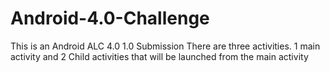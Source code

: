 # Android-4.0-Challenge
This is an Android ALC 4.0 1.0 Submission There are three activities. 1 main activity and 2 Child activities that will be launched from the main activity
